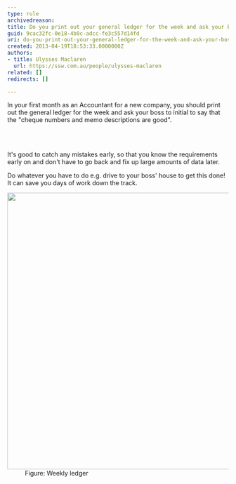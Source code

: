 ```yaml
---
type: rule
archivedreason: 
title: Do you print out your general ledger for the week and ask your boss to initial?
guid: 9cac32fc-0e18-4b0c-adcc-fe3c557d14fd
uri: do-you-print-out-your-general-ledger-for-the-week-and-ask-your-boss-to-initial
created: 2013-04-19T18:53:33.0000000Z
authors:
- title: Ulysses Maclaren
  url: https://ssw.com.au/people/ulysses-maclaren
related: []
redirects: []

---
```



<p>In your first month as an Accountant for a new company, you should print out the general ledger for the week and ask your boss to initial to say that the &quot;cheque numbers and memo descriptions are good&quot;.</p>
<br><excerpt class='endintro'></excerpt><br>
<p>It's good to catch any mistakes early, so that you know the requirements early on and don't have to go back and fix up large amounts of data later. </p><p>Do whatever you have to do e.g. drive to your boss' house to get this done! It can save you days of work down the track.</p><dl class="image"><dt><img src="/Management/Rules-to-Better-Accounting/PublishingImages/ledger-for-week.png" alt="" style="width&#58;650px;height&#58;631px;" /></dt><dd>Figure&#58; Weekly ledger</dd></dl>


